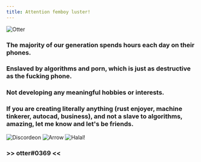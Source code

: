 ```yaml
---
title: Attention femboy luster!
---
```

![Otter](/otterlogo.gif)

### The majority of our generation spends hours each day on their phones.

### Enslaved by algorithms and porn, which is just as destructive as the fucking phone.

### Not developing any meaningful hobbies or interests.

### If you are creating literally anything (rust enjoyer, machine tinkerer, autocad, business), and not a slave to algorithms, amazing, let me know and let's be friends.

![Discordeon](/discordeon.gif) ![Arrow](/arrow.gif) ![Halal!](/halal.gif) 


### >> otter#0369 <<
